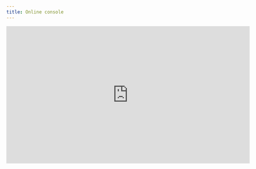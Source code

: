 ```yaml
---
title: Online console
---
```


<iframe src="http://brython.info/console.html" width="640" height="360" frameborder="0" scrolling="no"></iframe>
